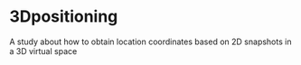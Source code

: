 # 3Dpositioning
A study about how to obtain location coordinates based on 2D snapshots in a 3D virtual space
